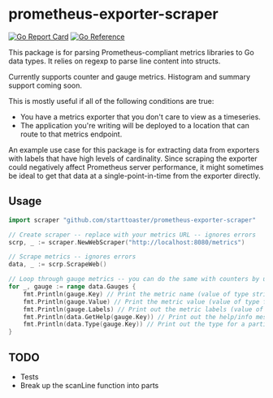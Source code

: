 # prometheus-exporter-scraper

[![Go Report Card](https://goreportcard.com/badge/github.com/starttoaster/prometheus-exporter-scraper)](https://goreportcard.com/report/github.com/starttoaster/prometheus-exporter-scraper) [![Go Reference](https://pkg.go.dev/badge/github.com/starttoaster/prometheus-exporter-scraper.svg)](https://pkg.go.dev/github.com/starttoaster/prometheus-exporter-scraper)

This package is for parsing Prometheus-compliant metrics libraries to Go data types. It relies on regexp to parse line content into structs.

Currently supports counter and gauge metrics. Histogram and summary support coming soon.

This is mostly useful if all of the following conditions are true:
- You have a metrics exporter that you don't care to view as a timeseries.
- The application you're writing will be deployed to a location that can route to that metrics endpoint.

An example use case for this package is for extracting data from exporters with labels that have high levels of cardinality. Since scraping the exporter could negatively affect Prometheus server performance, it might sometimes be ideal to get that data at a single-point-in-time from the exporter directly.

## Usage

```go
import scraper "github.com/starttoaster/prometheus-exporter-scraper"

// Create scraper -- replace with your metrics URL -- ignores errors
scrp, _ := scraper.NewWebScraper("http://localhost:8080/metrics")

// Scrape metrics -- ignores errors
data, _ := scrp.ScrapeWeb()

// Loop through gauge metrics -- you can do the same with counters by using data.Counters
for _, gauge := range data.Gauges {
    fmt.Println(gauge.Key) // Print the metric name (value of type string)
    fmt.Println(gauge.Value) // Print the metric value (value of type float64)
    fmt.Println(gauge.Labels) // Print out the metric labels (value of type map[string]string)
    fmt.Println(data.GetHelp(gauge.Key)) // Print out the help/info message for a particular metric name
    fmt.Println(data.Type(gauge.Key)) // Print out the type for a particular metric name
}
```

## TODO

- Tests
- Break up the scanLine function into parts
